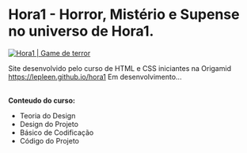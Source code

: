 # Hora1 - Horror, Mistério e Supense no universo de Hora1.
<a href="https://lepleen.github.io/hora1" alt="Gamexdcom site" target="_blank">
<img src="https://lepleen.github.io/hora1/img/capa.png" alt="Hora1 | Game de terror"/>
</a>

Site desenvolvido pelo curso de HTML e CSS iniciantes na Origamid
<br/>
https://lepleen.github.io/hora1
Em desenvolvimento...<br/>
<br/>

<b> Conteudo do curso: </b>

<ul>
  <li>Teoria do Design</li>
  <li>Design do Projeto</li>
  <li>Básico de Codificação</li>
  <li>Código do Projeto</li>
</ul>
